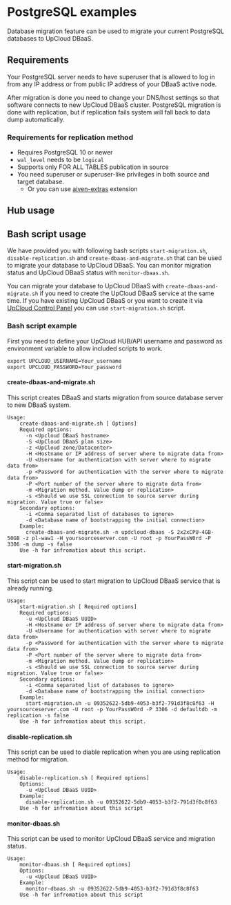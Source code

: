 # PostgreSQL examples
Database migration feature can be used to migrate your current PostgreSQL databases to UpCloud DBaaS.

## Requirements

Your PostgreSQL server needs to have superuser that is allowed to log in from any IP address or from public IP address of your DBaaS active node.

After migration is done you need to change your DNS/host settings so that software connects to new UpCloud DBaaS cluster. 
PostgreSQL migration is done with replication, but if replication fails system will fall back to data dump automatically. 

### Requirements for replication method

- Requires PostgreSQL 10 or newer
- `wal_level` needs to be `logical`
- Supports only FOR ALL TABLES publication in source
- You need superuser or superuser-like privileges in both source and target database. 
  - Or you can use [aiven-extras](https://github.com/aiven/aiven-extras) extension 

## Hub usage

## Bash script usage 

We have provided you with following bash scripts `start-migration.sh`, `disable-replication.sh` and `create-dbaas-and-migrate.sh` that can be used to 
migrate your database to UpCloud DBaaS. You can monitor migration status and UpCloud DBaaS status with `monitor-dbaas.sh`. 

You can migrate your database to UpCloud DBaaS with `create-dbaas-and-migrate.sh` if you need to create the UpCloud DBaaS service at the same time. If you 
have existing UpCloud DBaaS or you want to create it via [UpCloud Control Panel](https://hub.upcloud.com/) you can use `start-migration.sh` script. 

### Bash script example
First you need to define your UpCloud HUB/API username and password as environment variable to allow included scripts to work.
```
export UPCLOUD_USERNAME=Your_username
export UPCLOUD_PASSWORD=Your_password
```

#### create-dbaas-and-migrate.sh
This script creates DBaaS and starts migration from source database server to new DBaaS system. 

```
Usage:
    create-dbaas-and-migrate.sh [ Options]
    Required options:
      -n <Upcloud DBaaS hostname>
      -S <UpCloud DBaaS plan size>
      -z <UpCloud zone/Datacenter>
      -H <Hostname or IP address of server where to migrate data from>
      -U <Username for authentication with server where to migrate data from>
      -p <Password for authentication with the server where to migrate data from>
      -P <Port number of the server where to migrate data from>
      -m <Migration method. Value dump or replication>
      -s <Should we use SSL connection to source server during migration. Value true or false>
    Secondary options:
      -i <Comma separated list of databases to ignore>
      -d <Database name of bootstrapping the initial connection>
    Example:
      create-dbaas-and-migrate.sh -n updcloud-dbaas -S 2x2xCPU-4GB-50GB -z pl-waw1 -H yoursourceserver.com -U root -p YourPassW0rd -P 3306 -m dump -s false
    Use -h for infromation about this script.
```

#### start-migration.sh
This script can be used to start migration to UpCloud DBaaS service that is already running.
```
Usage:
    start-migration.sh [ Required options]
    Required options:
      -u <UpCloud DBaaS UUID>
      -H <Hostname or IP address of server where to migrate data from>
      -U <Username for authentication with server where to migrate data from>
      -p <Password for authentication with the server where to migrate data from>
      -P <Port number of the server where to migrate data from>
      -m <Migration method. Value dump or replication>
      -s <Should we use SSL connection to source server during migration. Value true or false>
    Secondary options:
      -i <Comma separated list of databases to ignore>
      -d <Database name of bootstrapping the initial connection>
    Example:
      start-migration.sh -u 09352622-5db9-4053-b3f2-791d3f8c8f63 -H yoursourceserver.com -U root -p YourPassW0rd -P 3306 -d defaultdb -m replication -s false
    Use -h for infromation about this script.
```

#### disable-replication.sh
This script can be used to diable replication when you are using replication method for migration.

```
Usage:
    disable-replication.sh [ Required options]
    Options:
      -u <UpCloud DBaaS UUID>
    Example:
      disable-replication.sh -u 09352622-5db9-4053-b3f2-791d3f8c8f63
    Use -h for infromation about this script
```

#### monitor-dbaas.sh
This script can be used to monitor UpCloud DBaaS service and migration status.
```
Usage:
    monitor-dbaas.sh [ Required options]
    Options:
      -u <UpCloud DBaaS UUID>
    Example:
      monitor-dbaas.sh -u 09352622-5db9-4053-b3f2-791d3f8c8f63
    Use -h for infromation about this script

```